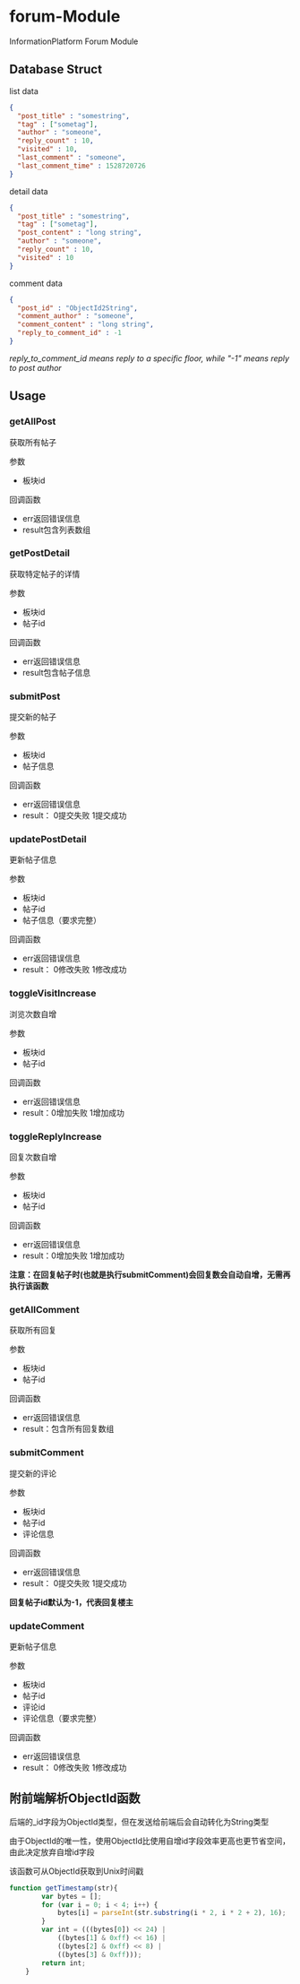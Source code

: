 # forum-Module
InformationPlatform Forum Module

## Database Struct

list data
```json
{
  "post_title" : "somestring",
  "tag" : ["sometag"],
  "author" : "someone",
  "reply_count" : 10,
  "visited" : 10,
  "last_comment" : "someone",
  "last_comment_time" : 1528720726
}
```

detail data
```json
{
  "post_title" : "somestring",
  "tag" : ["sometag"],
  "post_content" : "long string",
  "author" : "someone",
  "reply_count" : 10,
  "visited" : 10
}
```

comment data
```json
{
  "post_id" : "ObjectId2String",
  "comment_author" : "someone",
  "comment_content" : "long string",
  "reply_to_comment_id" : -1
}
```
*reply_to_comment_id means reply to a specific floor, while "-1" means reply to post author*

## Usage

### getAllPost

获取所有帖子

参数
* 板块id

回调函数
* err返回错误信息
* result包含列表数组

### getPostDetail

获取特定帖子的详情

参数
* 板块id
* 帖子id

回调函数
* err返回错误信息
* result包含帖子信息

### submitPost

提交新的帖子

参数
* 板块id
* 帖子信息

回调函数
* err返回错误信息
* result： 0提交失败 1提交成功

### updatePostDetail

更新帖子信息

参数
* 板块id
* 帖子id
* 帖子信息（要求完整）

回调函数
* err返回错误信息
* result： 0修改失败 1修改成功

### toggleVisitIncrease

浏览次数自增

参数
* 板块id
* 帖子id

回调函数
* err返回错误信息
* result：0增加失败 1增加成功

### toggleReplyIncrease

回复次数自增

参数
* 板块id
* 帖子id

回调函数
* err返回错误信息
* result：0增加失败 1增加成功

**注意：在回复帖子时(也就是执行submitComment)会回复数会自动自增，无需再执行该函数**

### getAllComment

获取所有回复

参数
* 板块id
* 帖子id

回调函数
* err返回错误信息
* result：包含所有回复数组

### submitComment

提交新的评论

参数
* 板块id
* 帖子id
* 评论信息

回调函数
* err返回错误信息
* result： 0提交失败 1提交成功

**回复帖子id默认为-1，代表回复楼主**

### updateComment

更新帖子信息

参数
* 板块id
* 帖子id
* 评论id
* 评论信息（要求完整）

回调函数
* err返回错误信息
* result： 0修改失败 1修改成功

## 附前端解析ObjectId函数

后端的_id字段为ObjectId类型，但在发送给前端后会自动转化为String类型

由于ObjectId的唯一性，使用ObjectId比使用自增id字段效率更高也更节省空间，由此决定放弃自增id字段

该函数可从ObjectId获取到Unix时间戳

```js
function getTimestamp(str){
		var bytes = [];
		for (var i = 0; i < 4; i++) {
    		bytes[i] = parseInt(str.substring(i * 2, i * 2 + 2), 16);
		}
		var int = (((bytes[0]) << 24) |
    		((bytes[1] & 0xff) << 16) |
    		((bytes[2] & 0xff) << 8) |
    		((bytes[3] & 0xff)));
		return int;
	}
```
